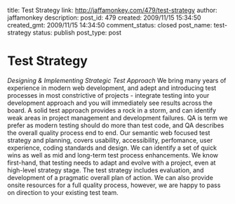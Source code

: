 title: Test Strategy
link: http://jaffamonkey.com/479/test-strategy
author: jaffamonkey
description: 
post_id: 479
created: 2009/11/15 15:34:50
created_gmt: 2009/11/15 14:34:50
comment_status: closed
post_name: test-strategy
status: publish
post_type: post

<!--We bring many years of experience in modern web development, and adept and introducing test processes in most constrictive of projects - integrate testing into your development approach and you will immediately see results across the board. A solid test approach provides a rock in a storm, and can identify weak areas in project management and development failures.-->

# Test Strategy

_Designing & Implementing Strategic Test Approach_ We bring many years of experience in modern web development, and adept and introducing test processes in most constrictive of projects - integrate testing into your development approach and you will immediately see results across the board. A solid test approach provides a rock in a storm, and can identify weak areas in project management and development failures.  QA is term we prefer as modern testing should do more than test code, and QA describes the overall quality process end to end. Our semantic web focused test strategy and planning, covers usability, accessibility, perfomance, user experience, coding standards and design. We can identify a set of quick wins as well as mid and long-term test process enhancements. We know first-hand, that testing needs to adapt and evolve with a project, even at high-level strategy stage. The test strategy includes evaluation, and development of a pragmatic overall plan of action. We can also provide onsite resources for a full quality process, however, we are happy to pass on direction to your existing test team.